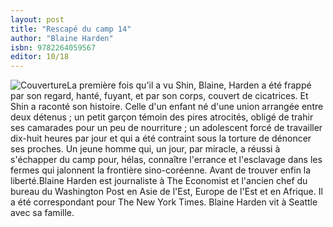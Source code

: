 ```yaml
---
layout: post
title: "Rescapé du camp 14"
author: "Blaine Harden"
isbn: 9782264059567
editor: 10/18
---
```


![Couverture](/img/9782264059567.jpg)La première fois qu'il a vu Shin, Blaine, Harden a été frappé par son regard, hanté, fuyant, et par son corps, couvert de cicatrices. Et Shin a raconté son histoire. 
Celle d'un enfant né d'une union arrangée entre deux détenus ; un petit garçon témoin des pires atrocités, obligé de trahir ses camarades pour un peu de nourriture ; un adolescent forcé de travailler dix-huit heures par jour et qui a été contraint sous la torture de dénoncer ses proches. 
Un jeune homme qui, un jour, par miracle, a réussi à s'échapper du camp pour, hélas, connaître l'errance et l'esclavage dans les fermes qui jalonnent la frontière sino-coréenne. Avant de trouver enfin la liberté.Blaine Harden est journaliste à The Economist et l'ancien chef du bureau du Washington Post en Asie de l'Est, Europe de l'Est et en Afrique. Il a été correspondant pour The New York Times. Blaine Harden vit à Seattle avec sa famille.